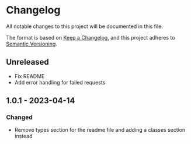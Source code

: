 # Changelog

All notable changes to this project will be documented in this file.

The format is based on [Keep a Changelog](https://keepachangelog.com/en/1.0.0/),
and this project adheres to [Semantic Versioning](https://semver.org/spec/v2.0.0.html).

## Unreleased

- Fix README
- Add error handling for failed requests

## 1.0.1 - 2023-04-14

### Changed

- Remove types section for the readme file and adding a classes section instead
